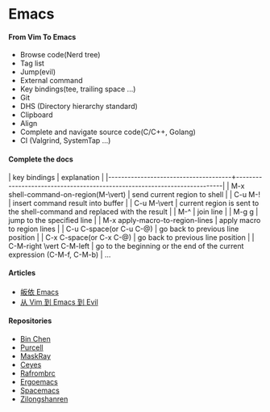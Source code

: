 Emacs
=====

#### From Vim To Emacs
- Browse code(Nerd tree)
- Tag list
- Jump(evil)
- External command
- Key bindings(tee, trailing space ...)
- Git
- DHS (Directory hierarchy standard)
- Clipboard
- Align
- Complete and navigate source code(C/C++, Golang)
- CI (Valgrind, SystemTap ...)


#### Complete the docs
| key bindings                         | explanation                                                              |
|--------------------------------------+--------------------------------------------------------------------------|
| M-x shell-command-on-region(M-\vert) | send current region to shell                                             |
| C-u M-! <shell-command>              | insert command result into buffer                                        |
| C-u M-\vert  <shell-command>         | current region is sent to the shell-command and replaced with the result |
| M-^                                  | join line                                                                |
| M-g g                                | jump to the specified line                                               |
| M-x apply-macro-to-region-lines      | apply macro to region lines                                              |
| C-u C-space(or C-u C-@)              | go back to previous line position                                        |
| C-x C-space(or C-x C-@)              | go back to previous line position                                        |
| C-M-right \vert C-M-left             | go to the beginning or the end of the current expression (C-M-f, C-M-b)  |
...


#### Articles
- [皈依 Emacs](http://maskray.me/blog/2015-09-18-conversion-to-emacs)
- [从 Vim 到 Emacs 到 Evil](http://ceyes.github.io/2015-01/from-Vim-to-Emacs/)


#### Repositories
- [Bin Chen](https://github.com/redguardtoo/emacs.d)
- [Purcell](https://github.com/purcell/emacs.d)
- [MaskRay](https://github.com/MaskRay/Config/tree/master/home/.emacs.d)
- [Ceyes](https://github.com/ceyes/dotfiles/tree/master/.emacs.d)
- [Rafrombrc](https://github.com/rafrombrc/dot-emacs-dot-d.git)
- [Ergoemacs](https://github.com/ergoemacs/ergoemacs-mode)
- [Spacemacs](https://github.com/syl20bnr/spacemacs)
- [Zilongshanren](https://github.com/zilongshanren/spacemacs-private)
